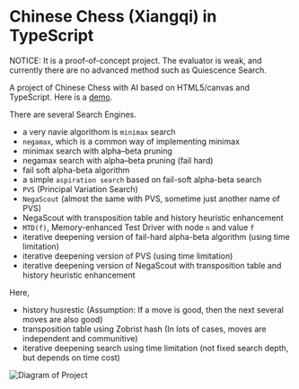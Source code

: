Chinese Chess (Xiangqi) in TypeScript
===========================

NOTICE: It is a proof-of-concept project. The evaluator is weak, and currently there are no advanced method such as Quiescence Search.

A project of Chinese Chess with AI based on HTML5/canvas and TypeScript. Here is a [demo](https://lhttjdr.github.io/xiangqi/).

There are several Search Engines.

- a very navie algorithom is `minimax` search
- `negamax`, which is a common way of implementing minimax
- minimax search with alpha–beta pruning
- negamax search with alpha–beta pruning (fail hard)
- fail soft alpha-beta algorithm
- a simple `aspiration search` based on fail-soft alpha-beta search
- `PVS` (Principal Variation Search)
- `NegaScout` (almost the same with PVS, sometime just another name of PVS)
- NegaScout with transposition table and history heuristic enhancement
- `MTD(f)`, Memory-enhanced Test Driver with node `n` and value `f`
- iterative deepening version of fail-hard alpha-beta algorithm (using time limitation)
- iterative deepening version of PVS (using time limitation)
- iterative deepening version of NegaScout with transposition table and history heuristic enhancement

Here,
- history husrestic (Assumption: If a move is good, then the next several moves are also good)
- transposition table using Zobrist hash (In lots of cases, moves are independent and communitive)
- iterative deepening search using time limitation (not fixed search depth, but depends on time cost)

![Diagram of Project](dependencygraph.svg)
